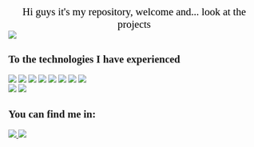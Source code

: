 <div align="center" style="color:#000000; font-family: times; font-size: 1.5em" > Hi guys it's my repository, welcome and... look at the projects </div>

<div>
<img src=https://github-readme-stats.vercel.app/api?username=arley-chock&show_icons=true&theme=maroongold>
</div>

<H2 style="color:#00000; font-family: Times new roman">To the technologies I have experienced</h2>


<div style="display: inline-block; column-count: 3">
<img src="https://cdn.jsdelivr.net/gh/devicons/devicon/icons/bootstrap/bootstrap-original.svg"/>

<img src="https://cdn.jsdelivr.net/gh/devicons/devicon/icons/svelte/svelte-original.svg" />
          
<img src="https://cdn.jsdelivr.net/gh/devicons/devicon/icons/firebase/firebase-plain.svg" />

<img src="https://cdn.jsdelivr.net/gh/devicons/devicon/icons/figma/figma-original.svg" />
          
<img src="https://cdn.jsdelivr.net/gh/devicons/devicon/icons/git/git-original.svg" />      

<img src="https://cdn.jsdelivr.net/gh/devicons/devicon/icons/html5/html5-plain-wordmark.svg" />
                
<img height:50 width:50 src="https://cdn.jsdelivr.net/gh/devicons/devicon/icons/javascript/javascript-plain.svg" />

<img src="https://cdn.jsdelivr.net/gh/devicons/devicon/icons/css3/css3-original.svg" />

<img src="https://cdn.jsdelivr.net/gh/devicons/devicon/icons/sass/sass-original.svg" />

<img src="https://cdn.jsdelivr.net/gh/devicons/devicon/icons/dotnetcore/dotnetcore-original.svg" />
          
</div>


<div>
<h2 style="color:#00000; font-family:cursive"> You can find me in:</h2>
<a href=https://github.com/arley-chock>
<img src=https://img.shields.io/badge/GitHub-100000?style=for-the-badge&logo=github&logoColor=white>

<a href=https://www.linkedin.com/in/arley-do-nascimento-vinagre-3102201b4/>
<img src=https://img.shields.io/badge/LinkedIn-0077B5?style=for-the-badge&logo=linkedin

</div>
